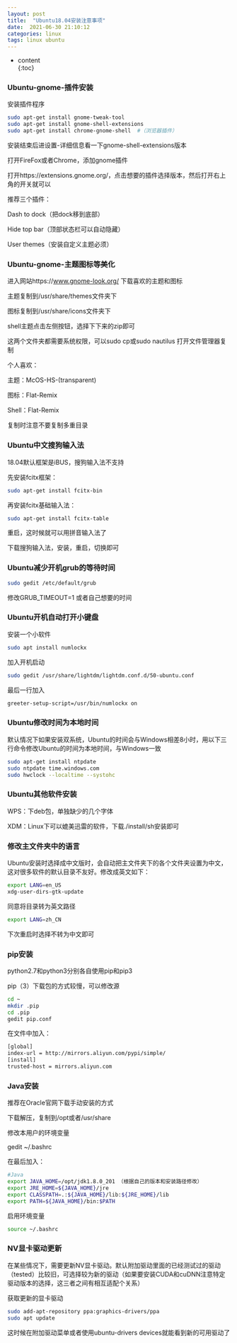 ```yaml
---  
layout: post  
title:  "Ubuntu18.04安装注意事项"  
date:  2021-06-30 21:10:12  
categories: linux  
tags: linux ubuntu  
---  
```


* content  
{:toc}  

### Ubuntu-gnome-插件安装

安装插件程序

```bash  
sudo apt-get install gnome-tweak-tool
sudo apt-get install gnome-shell-extensions
sudo apt-get install chrome-gnome-shell  #（浏览器插件）
```  

安装结束后进设置-详细信息看一下gnome-shell-extensions版本

打开FireFox或者Chrome，添加gnome插件

打开https://extensions.gnome.org/，点击想要的插件选择版本，然后打开右上角的开关就可以

推荐三个插件：

Dash to dock（把dock移到底部）

Hide top bar（顶部状态栏可以自动隐藏）

User themes（安装自定义主题必须）



### Ubuntu-gnome-主题图标等美化

进入网站https://www.gnome-look.org/ 下载喜欢的主题和图标

主题复制到/usr/share/themes文件夹下

图标复制到/usr/share/icons文件夹下

shell主题点击左侧按钮，选择下下来的zip即可

这两个文件夹都需要系统权限，可以sudo cp或sudo nautilus 打开文件管理器复制

个人喜欢：

主题：McOS-HS-(transparent)

图标：Flat-Remix

Shell：Flat-Remix

复制时注意不要复制多重目录



### Ubuntu中文搜狗输入法

18.04默认框架是iBUS，搜狗输入法不支持

先安装fcitx框架：
```bash  
sudo apt-get install fcitx-bin
```
再安装fcitx基础输入法：

```bash  
sudo apt-get install fcitx-table
```

重启，这时候就可以用拼音输入法了

下载搜狗输入法，安装，重启，切换即可



### Ubuntu减少开机grub的等待时间
```bash
sudo gedit /etc/default/grub
```

修改GRUB_TIMEOUT=1 或者自己想要的时间



### Ubuntu开机自动打开小键盘

安装一个小软件
```bash  
sudo apt install numlockx
```  
加入开机启动
```bash  
sudo gedit /usr/share/lightdm/lightdm.conf.d/50-ubuntu.conf
```  
最后一行加入
```bash  
greeter-setup-script=/usr/bin/numlockx on
```  


### Ubuntu修改时间为本地时间

默认情况下如果安装双系统，Ubuntu的时间会与Windows相差8小时，用以下三行命令修改Ubuntu的时间为本地时间，与Windows一致
```bash  
sudo apt-get install ntpdate
sudo ntpdate time.windows.com
sudo hwclock --localtime --systohc
```  

### Ubuntu其他软件安装

WPS：下deb包，单独缺少的几个字体

XDM：Linux下可以媲美迅雷的软件，下载./install/sh安装即可


### 修改主文件夹中的语言

Ubuntu安装时选择成中文版时，会自动把主文件夹下的各个文件夹设置为中文，这对很多软件的默认目录不友好。修改成英文如下：
```bash  
export LANG=en_US
xdg-user-dirs-gtk-update
```  
同意将目录转为英文路径
```bash  
export LANG=zh_CN
```  
下次重启时选择不转为中文即可



### pip安装

python2.7和python3分别各自使用pip和pip3

pip（3）下载包的方式较慢，可以修改源
```bash  
cd ~
mkdir .pip
cd .pip
gedit pip.conf
```  
在文件中加入：
```bash  
[global]
index-url = http://mirrors.aliyun.com/pypi/simple/
[install]
trusted-host = mirrors.aliyun.com
```  


### Java安装

推荐在Oracle官网下载手动安装的方式

下载解压，复制到/opt或者/usr/share

修改本用户的环境变量

gedit ~/.bashrc

在最后加入：
```bash  
#Java
export JAVA_HOME=/opt/jdk1.8.0_201 （根据自己的版本和安装路径修改）
export JRE_HOME=${JAVA_HOME}/jre
export CLASSPATH=.:${JAVA_HOME}/lib:${JRE_HOME}/lib
export PATH=${JAVA_HOME}/bin:$PATH
```  
启用环境变量
```bash  
source ~/.bashrc
```  


### NV显卡驱动更新

在某些情况下，需要更新NV显卡驱动。默认附加驱动里面的已经测试过的驱动（tested）比较旧，可选择较为新的驱动（如果要安装CUDA和cuDNN注意特定驱动版本的选择，这三者之间有相互适配个关系）

获取更新的显卡驱动
```bash  
sudo add-apt-repository ppa:graphics-drivers/ppa
sudo apt update
```  
这时候在附加驱动菜单或者使用ubuntu-drivers devices就能看到新的可用驱动了
